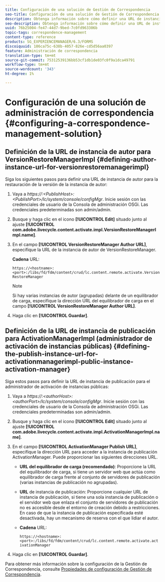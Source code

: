 ```yaml
---
title: Configuración de una solución de Gestión de Correspondencia
seo-title: Configuración de una solución de Gestión de Correspondencia
description: Obtenga información sobre cómo definir una URL de instancia de autor para la restauración de la versión de la instancia de autor y definir la URL de instancia de publicación para el administrador de activación de instancias públicas.
seo-description: Obtenga información sobre cómo definir una URL de instancia de autor para la restauración de la versión de la instancia de autor y definir la URL de instancia de publicación para el administrador de activación de instancias públicas.
uuid: 76b25004-fe47-44d7-9bed-7c0fd963306b
topic-tags: correspondence-management
content-type: reference
products: SG_EXPERIENCEMANAGER/6.3/FORMS
discoiquuid: 186ca75c-638b-4057-826e-cd5d56aa0397
feature: Administración de correspondencia
translation-type: tm+mt
source-git-commit: 75312539136bb53cf1db1de03fc0f9a1dca49791
workflow-type: tm+mt
source-wordcount: '343'
ht-degree: 1%

---
```



# Configuración de una solución de administración de correspondencia {#configuring-a-correspondence-management-solution}

## Definición de la URL de instancia de autor para VersionRestoreManagerImpl {#defining-author-instance-url-for-versionrestoremanagerimpl}

Siga los siguientes pasos para definir una URL de instancia de autor para la restauración de la versión de la instancia de autor:

1. Vaya a *https://:&lt;PublishHost>:&lt;PublishPort>/lc/system/console/configMgr*. Inicie sesión con las credenciales de usuario de la Consola de administración OSGi. Las credenciales predeterminadas son admin/admin.
1. Busque y haga clic en el icono **[!UICONTROL Edit]** situado junto al ajuste **[!UICONTROL com.adobe.livecycle.content.activate.impl.VersionRestoreManagerImpl.name]**.
1. En el campo **[!UICONTROL VersionRestoreManager Author URL]**, especifique la URL de la instancia de autor de VersionRestoreManager.

   **Cadena** URL:

   `https://<hostname>:<port>:/libs/fd/fdm/content/crud/lc.content.remote.activate.VersionRestoreManager`

   >[!NOTE]
   >
   >Si hay varias instancias de autor (agrupadas) delante de un equilibrador de carga, especifique la dirección URL del equilibrador de carga en el campo **[!UICONTROL VersionRestoreManager Author URL]**.

1. Haga clic en **[!UICONTROL Guardar]**.

## Definición de la URL de instancia de publicación para ActivationManagerImpl (administrador de activación de instancias públicas) {#defining-the-publish-instance-url-for-activationmanagerimpl-public-instance-activation-manager}

Siga estos pasos para definir la URL de instancia de publicación para el administrador de activación de instancias públicas:

1. Vaya a *https://:&lt;authorHost>:&lt;authorPort>/lc/system/console/configMgr*. Inicie sesión con las credenciales de usuario de la Consola de administración OSGi. Las credenciales predeterminadas son admin/admin.
1. Busque y haga clic en el icono **[!UICONTROL Edit]** situado junto al ajuste **[!UICONTROL com.adobe.livecycle.content.activate.impl.ActivationManagerImpl.name]**.
1. En el campo **[!UICONTROL ActivationManager Publish URL]**, especifique la dirección URL para acceder a la instancia de publicación ActivationManager. Puede proporcionar las siguientes direcciones URL.

   * **URL del equilibrador de carga (recomendado)**: Proporcione la URL del equilibrador de carga, si tiene un servidor web que actúa como equilibrador de carga frente al conjunto de servidores de publicación (varias instancias de publicación no agrupadas).
   * **URL** de instancia de publicación: Proporcione cualquier URL de instancia de publicación, si tiene una sola instancia de publicación o el servidor web que enlaza el conjunto de servidores de publicación no es accesible desde el entorno de creación debido a restricciones. En caso de que la instancia de publicación especificada esté desactivada, hay un mecanismo de reserva con el que lidiar el autor.
   * **Cadena** URL:

      `https://<hostname>:<port>:/libs/fd/fdm/content/crud/lc.content.remote.activate.activationManager`

1. Haga clic en **[!UICONTROL Guardar]**.

Para obtener más información sobre la configuración de la Gestión de Correspondencia, consulte [Propiedades de configuración de Gestión de Correspondencia](https://helpx.adobe.com/aem-forms/6-2/cm-configuration-properties.html).
